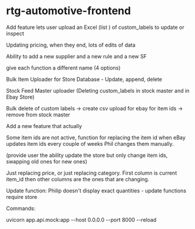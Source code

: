 # rtg-automotive-frontend


Add feature lets user upload an Excel (list ) of custom_labels to update or inspect

Updating pricing, when they end, lots of edits of data

Ability to add a new supplier and a new rule and a new SF

give each function a different name (4 options)

Bulk Item Uploader for Store Database - Update, append, delete 

Stock Feed Master uploader (Deleting custom_labels in stock master and in Ebay Store)

Bulk delete of custom labels -> create csv upload for ebay for item ids -> remove from stock master

Add a new feature that actually

Some item ids are not active, function for replacing the item id when eBay updates item ids every couple of weeks Phil changes them manually.

(provide user the ability update the store but only change item ids, swapping old ones for new ones)

Just replacing price, or just replacing category. First column is current item_id then other columns are the ones that are changing.

Update function: Philip doesn't display exact quantities - update functions require store 


Commands:

uvicorn app.api.mock:app --host 0.0.0.0 --port 8000 --reload